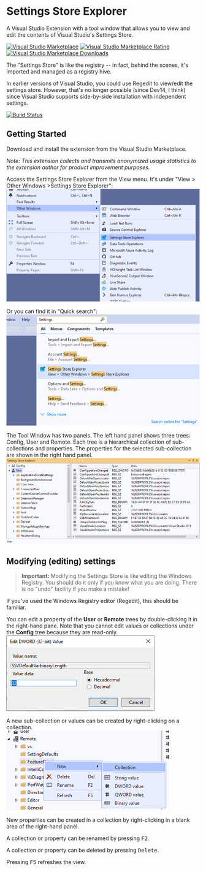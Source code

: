 # Settings Store Explorer
A Visual Studio Extension with a tool window that allows you to view and edit the contents of Visual Studio's Settings Store.

[![Visual Studio Marketplace](http://vsmarketplacebadge.apphb.com/version/PaulHarrington.SettingsStoreExplorer.svg)](https://marketplace.visualstudio.com/items?itemName=PaulHarrington.SettingsStoreExplorer)
[![Visual Studio Marketplace Rating](http://vsmarketplacebadge.apphb.com/rating-star/PaulHarrington.SettingsStoreExplorer.svg)](https://marketplace.visualstudio.com/items?itemName=PaulHarrington.SettingsStoreExplorer)
[![Visual Studio Marketplace Downloads](http://vsmarketplacebadge.apphb.com/downloads-short/PaulHarrington.SettingsStoreExplorer.svg)](https://marketplace.visualstudio.com/items?itemName=PaulHarrington.SettingsStoreExplorer)

The "Settings Store" is like the registry -- in fact, behind the scenes, it's imported and managed as a registry hive.

In earlier versions of Visual Studio, you could use Regedit to view/edit the settings store. However, that's no longer possible (since Dev14, I think) since Visual Studio supports side-by-side installation with independent settings.

[![Build Status](https://dev.azure.com/pharring/SettingsStoreExplorer/_apis/build/status/pharring.SettingsStoreExplorer?branchName=master)](https://dev.azure.com/pharring/SettingsStoreExplorer/_build/latest?definitionId=1&branchName=master)

## Getting Started
Download and install the extension from the Visual Studio Marketplace.

_Note: This extension collects and transmits anonymized usage statistics to the extension author for product improvement purposes._

Access the Settings Store Explorer from the View menu. It's under "View > Other Windows >Settings Store Explorer":
<br/>![View Menu](marketplace/images/ViewMenu.png)

Or you can find it in "Quick search":
<br/>![Quick Search](marketplace/images/QuickSearch.png)

The Tool Window has two panels. The left hand panel shows three trees: Config, User and Remote. Each tree is a hierarchical collection of sub-collections and properties. The properties for the selected sub-collection are shown in the right hand panel.
<br/>![Settings Store Tool Window](marketplace/images/SettingsStoreToolWindow.png)

## Modifying (editing) settings

>  **Important:** Modifying the Settings Store is like editing the Windows Registry. You should do it only if you know what you are doing. There is no "undo" facility if you make a mistake!

If you've used the Windows Registry editor (Regedit), this should be familiar.

You can edit a property of the **User** or **Remote** trees by double-clicking it in the right-hand pane. Note that you cannot edit values or collections under the **Config** tree because they are read-only.
<br/>![Edit DWORD value dialog](marketplace/images/EditDWORDValueDialog.png)

A new sub-collection or values can be created by right-clicking on a collection.
<br/>![Sub-collection Context Menu](marketplace/images/SubCollectionContextMenu.png)

New properties can be created in a collection by right-clicking in a blank area of the right-hand panel.

A collection or property can be renamed by pressing <kbd>F2</kbd>.

A collection or property can be deleted by pressing <kbd>Delete</kbd>.

Pressing <kbd>F5</kbd> refreshes the view.
